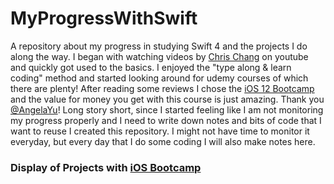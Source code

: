 # MyProgressWithSwift
A repository about my progress in studying Swift 4 and the projects I do along the way. I began with watching videos by [Chris Chang](https://www.youtube.com/codewithchris) on youtube and quickly got used to the basics. I enjoyed the "type along & learn coding" method and started looking around for udemy courses of which there are plenty! After reading some reviews I chose the [iOS 12 Bootcamp](https://www.udemy.com/ios-12-app-development-bootcamp/) and the value for money you get with this course is just amazing. Thank you [@AngelaYu](https://github.com/angelabauer)!
Long story short, since I started feeling like I am not monitoring my progress properly and I need to write down notes and bits of code that I want to reuse I created this repository. I might not have time to monitor it everyday, but every day that I do some coding I will also make notes here.

### Display of Projects with [iOS Bootcamp](https://www.udemy.com/ios-12-app-development-bootcamp/)
